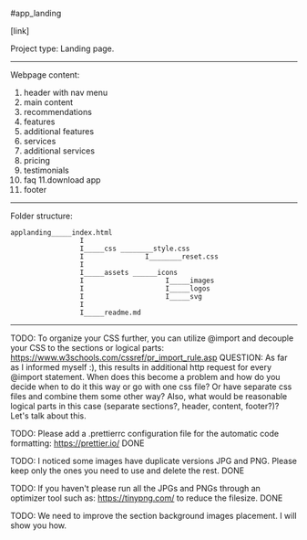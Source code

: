 #app_landing

[link]

Project type:
Landing page.
_________________
Webpage content: 
1. header with nav menu
2. main content
3. recommendations
4. features
5. additional features
6. services
7. additional services
8. pricing
9. testimonials
10. faq
11.download app
12. footer
__________________

Folder structure:
```
applanding_____index.html
                 I
                 I_____css ________style.css
                 I               I________reset.css
                 I
                 I_____assets ______icons
                 I                    I_____images
                 I                    I_____logos
                 I                    I_____svg
                 I
                 I_____readme.md
```
_____________________
TODO: To organize your CSS further, you can utilize @import and decouple your CSS to the sections or logical parts: https://www.w3schools.com/cssref/pr_import_rule.asp
QUESTION: As far as I informed myself :), this results in additional http request for every @import statement. When does this become a problem and how do you decide when to do it this way or go with one css file? Or have separate css files and combine them some other way? Also, what would be reasonable logical parts in this case (separate sections?, header, content, footer?)? Let's talk about this.

TODO: Please add a .prettierrc configuration file for the automatic code formatting: https://prettier.io/
DONE

TODO: I noticed some images have duplicate versions JPG and PNG. Please keep only the ones you need to use and delete the rest.
DONE

TODO: If you haven't please run all the JPGs and PNGs through an optimizer tool such as: https://tinypng.com/ to reduce the filesize.
DONE

TODO: We need to improve the section background images placement. I will show you how.
